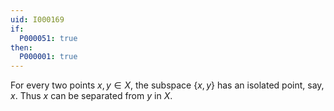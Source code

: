 ```yaml
---
uid: I000169
if:
  P000051: true
then:
  P000001: true
---
```


For every two points $x,y\in X$, the subspace $\{x,y\}$ has an isolated point, say, $x$. Thus $x$ can be separated from $y$ in $X$.

